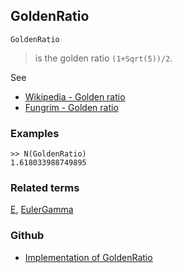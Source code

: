 ## GoldenRatio

```
GoldenRatio
```

> is the golden ratio `(1+Sqrt(5))/2`.

See
* [Wikipedia - Golden ratio](https://en.wikipedia.org/wiki/Golden_ratio)
* [Fungrim - Golden ratio](http://fungrim.org/topic/Golden_ratio/)
 
### Examples

``` 
>> N(GoldenRatio)
1.618033988749895
```

### Related terms 
[E](E.md), [EulerGamma](EulerGamma.md) 

### Github

* [Implementation of GoldenRatio](https://github.com/axkr/symja_android_library/blob/master/symja_android_library/matheclipse-core/src/main/java/org/matheclipse/core/builtin/ConstantDefinitions.java#L959) 
